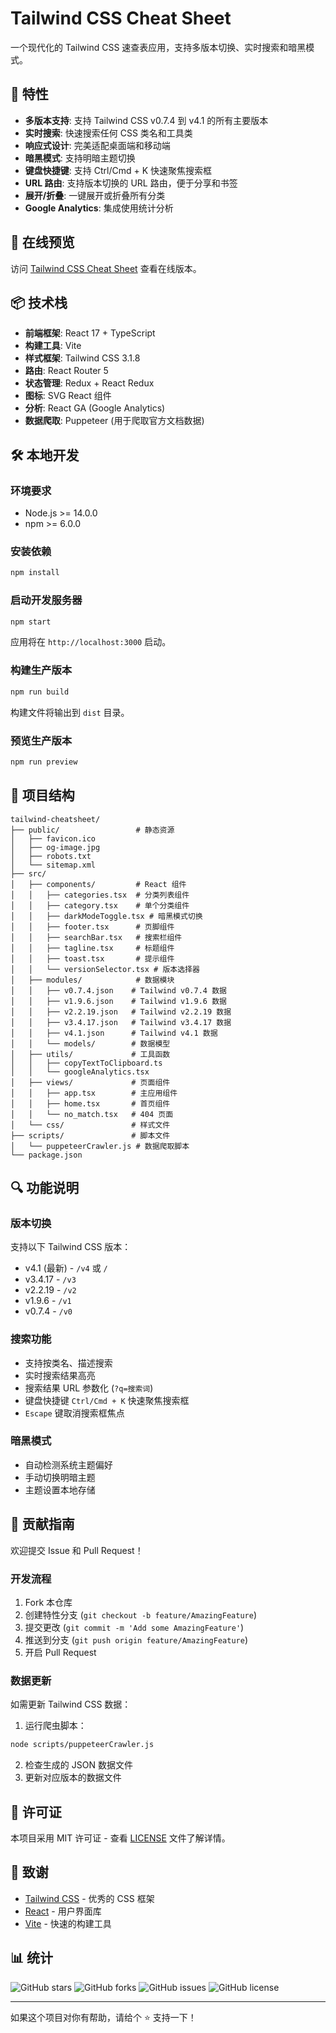 # Tailwind CSS Cheat Sheet

一个现代化的 Tailwind CSS 速查表应用，支持多版本切换、实时搜索和暗黑模式。

## 🌟 特性

- **多版本支持**: 支持 Tailwind CSS v0.7.4 到 v4.1 的所有主要版本
- **实时搜索**: 快速搜索任何 CSS 类名和工具类
- **响应式设计**: 完美适配桌面端和移动端
- **暗黑模式**: 支持明暗主题切换
- **键盘快捷键**: 支持 Ctrl/Cmd + K 快速聚焦搜索框
- **URL 路由**: 支持版本切换的 URL 路由，便于分享和书签
- **展开/折叠**: 一键展开或折叠所有分类
- **Google Analytics**: 集成使用统计分析

## 🚀 在线预览

访问 [Tailwind CSS Cheat Sheet](https://tailwindcss-cheatsheet.com) 查看在线版本。

## 📦 技术栈

- **前端框架**: React 17 + TypeScript
- **构建工具**: Vite
- **样式框架**: Tailwind CSS 3.1.8
- **路由**: React Router 5
- **状态管理**: Redux + React Redux
- **图标**: SVG React 组件
- **分析**: React GA (Google Analytics)
- **数据爬取**: Puppeteer (用于爬取官方文档数据)

## 🛠️ 本地开发

### 环境要求

- Node.js >= 14.0.0
- npm >= 6.0.0

### 安装依赖

```bash
npm install
```

### 启动开发服务器

```bash
npm start
```

应用将在 `http://localhost:3000` 启动。

### 构建生产版本

```bash
npm run build
```

构建文件将输出到 `dist` 目录。

### 预览生产版本

```bash
npm run preview
```

## 📁 项目结构

```
tailwind-cheatsheet/
├── public/                 # 静态资源
│   ├── favicon.ico
│   ├── og-image.jpg
│   ├── robots.txt
│   └── sitemap.xml
├── src/
│   ├── components/         # React 组件
│   │   ├── categories.tsx  # 分类列表组件
│   │   ├── category.tsx    # 单个分类组件
│   │   ├── darkModeToggle.tsx # 暗黑模式切换
│   │   ├── footer.tsx      # 页脚组件
│   │   ├── searchBar.tsx   # 搜索栏组件
│   │   ├── tagline.tsx     # 标题组件
│   │   ├── toast.tsx       # 提示组件
│   │   └── versionSelector.tsx # 版本选择器
│   ├── modules/            # 数据模块
│   │   ├── v0.7.4.json    # Tailwind v0.7.4 数据
│   │   ├── v1.9.6.json    # Tailwind v1.9.6 数据
│   │   ├── v2.2.19.json   # Tailwind v2.2.19 数据
│   │   ├── v3.4.17.json   # Tailwind v3.4.17 数据
│   │   ├── v4.1.json      # Tailwind v4.1 数据
│   │   └── models/        # 数据模型
│   ├── utils/             # 工具函数
│   │   ├── copyTextToClipboard.ts
│   │   └── googleAnalytics.tsx
│   ├── views/             # 页面组件
│   │   ├── app.tsx        # 主应用组件
│   │   ├── home.tsx       # 首页组件
│   │   └── no_match.tsx   # 404 页面
│   └── css/               # 样式文件
├── scripts/               # 脚本文件
│   └── puppeteerCrawler.js # 数据爬取脚本
└── package.json
```

## 🔍 功能说明

### 版本切换

支持以下 Tailwind CSS 版本：
- v4.1 (最新) - `/v4` 或 `/`
- v3.4.17 - `/v3`
- v2.2.19 - `/v2`
- v1.9.6 - `/v1`
- v0.7.4 - `/v0`

### 搜索功能

- 支持按类名、描述搜索
- 实时搜索结果高亮
- 搜索结果 URL 参数化 (`?q=搜索词`)
- 键盘快捷键 `Ctrl/Cmd + K` 快速聚焦搜索框
- `Escape` 键取消搜索框焦点

### 暗黑模式

- 自动检测系统主题偏好
- 手动切换明暗主题
- 主题设置本地存储

## 🤝 贡献指南

欢迎提交 Issue 和 Pull Request！

### 开发流程

1. Fork 本仓库
2. 创建特性分支 (`git checkout -b feature/AmazingFeature`)
3. 提交更改 (`git commit -m 'Add some AmazingFeature'`)
4. 推送到分支 (`git push origin feature/AmazingFeature`)
5. 开启 Pull Request

### 数据更新

如需更新 Tailwind CSS 数据：

1. 运行爬虫脚本：
```bash
node scripts/puppeteerCrawler.js
```

2. 检查生成的 JSON 数据文件
3. 更新对应版本的数据文件

## 📄 许可证

本项目采用 MIT 许可证 - 查看 [LICENSE](LICENSE) 文件了解详情。

## 🙏 致谢

- [Tailwind CSS](https://tailwindcss.com/) - 优秀的 CSS 框架
- [React](https://reactjs.org/) - 用户界面库
- [Vite](https://vitejs.dev/) - 快速的构建工具

## 📊 统计

![GitHub stars](https://img.shields.io/github/stars/yourusername/tailwind-cheatsheet?style=social)
![GitHub forks](https://img.shields.io/github/forks/yourusername/tailwind-cheatsheet?style=social)
![GitHub issues](https://img.shields.io/github/issues/yourusername/tailwind-cheatsheet)
![GitHub license](https://img.shields.io/github/license/yourusername/tailwind-cheatsheet)

---

如果这个项目对你有帮助，请给个 ⭐️ 支持一下！
